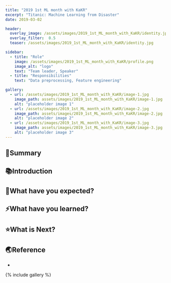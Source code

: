 ```yaml
---
title: "2019 1st ML month with KaKR"
excerpt: "Titanic: Machine Learning from Disaster"
date: 2019-03-02

header:
  overlay_image: /assets/images/2019_1st_ML_month_with_KaKR/identity.jpg
  overlay_filter:  0.5
  teaser: /assets/images/2019_1st_ML_month_with_KaKR/identity.jpg

sidebar:
  - title: "Role"
    image: /assets/images/2019_1st_ML_month_with_KaKR/profile.png
    image_alt: "logo"
    text: "Team leader, Speaker"
  - title: "Responsibilities"
    text: "Data preprocessing, Feature engineering"

gallery:
  - url: /assets/images/2019_1st_ML_month_with_KaKR/image-1.jpg
    image_path: assets/images/2019_1st_ML_month_with_KaKR/image-1.jpg
    alt: "placeholder image 1"
  - url: /assets/images/2019_1st_ML_month_with_KaKR/image-2.jpg
    image_path: assets/images/2019_1st_ML_month_with_KaKR/image-2.jpg
    alt: "placeholder image 2"
  - url: /assets/images/2019_1st_ML_month_with_KaKR/image-3.jpg
    image_path: assets/images/2019_1st_ML_month_with_KaKR/image-3.jpg
    alt: "placeholder image 3"
---
```


## 🎯Summary

## 📚Introduction

## 🙏What have you expected?

## ⚡What have you learned?

## ⭐What is Next?

## 🌏Reference

 - 



{% include gallery %}

